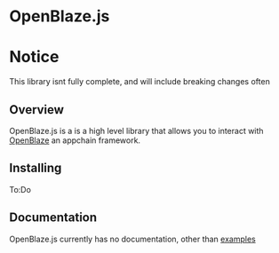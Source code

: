 # OpenBlaze.js

# Notice

This library isnt fully complete, and will include breaking changes often

## Overview

OpenBlaze.js is a is a high level library that allows you to interact with [OpenBlaze](https://github.com/angrymouse/openblaze) an appchain framework.<br>

## Installing

To:Do

## Documentation

OpenBlaze.js currently has no documentation, other than [examples](https://github.com/ducksquaddd/OpenBlaze.js/tree/master/examples)
